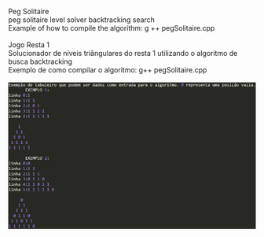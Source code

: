 Peg Solitaire<br/>
peg solitaire level solver backtracking search<br/>
Example of how to compile the algorithm: g ++ pegSolitaire.cpp<br/>
<br/>
Jogo Resta 1<br/>
Solucionador de níveis triângulares do resta 1 utilizando o algoritmo de busca backtracking<br/>
Exemplo de como compilar o algoritmo: g++ pegSolitaire.cpp<br/>
<br/>
![alt text](https://github.com/lucasvictorsp/Peg-solitaire/blob/main/exemplos%20de%20tabuleiro.png)